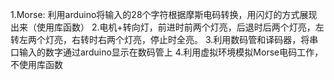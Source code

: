 1.Morse: 利用arduino将输入的28个字符根据摩斯电码转换，用闪灯的方式展现出来（使用库函数）
2.电机+转向灯，前进时前两个灯亮，后退时后两个灯亮，左转左两个灯亮，右转时右两个灯亮，停止时全亮。
3.利用数码管和译码器，将串口输入的数字通过arduino显示在数码管上
4.利用虚拟环境模拟Morse电码工作，不使用库函数
